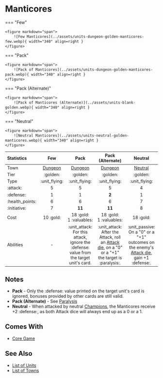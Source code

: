 # Manticores

=== "Few"

    <figure markdown="span">
        ![Few Manticores](../assets/units-dungeon-golden-manticores-few.webp){ width="340" align=right }
    </figure>

=== "Pack"

    <figure markdown="span">
        ![Pack of Manticores](../assets/units-dungeon-golden-manticores-pack.webp){ width="340" align=right }
    </figure>

=== "Pack (Alternate)"

    <figure markdown="span">
        ![Pack of Manticores (Alternate)](../assets/units-blank-golden.webp){ width="340" align=right }
    </figure>

=== "Neutral"

    <figure markdown="span">
        ![Neutral Manticores](../assets/units-neutral-golden-manticores.webp){ width="340" align=right }
    </figure>


| Statistics | Few | Pack | Pack (Alternate) | Neutral |
| :--- | :---: | :---: | :---: | :---: |
| Town | [Dungeon](../towns/dungeon.md) | [Dungeon](../towns/dungeon.md) | [Dungeon](../towns/dungeon.md) | [Neutral](../towns/neutral.md) |
| Tier | :golden: | :golden: | :golden: | :golden: |
| Type | :unit_flying: | :unit_flying: | :unit_flying: | :unit_flying: |
| :attack: | 5 | 5 | 5 | 4 |
| :defense: | 1 | 1 | **2** | 1 |
| :health_points: | 6 | 6 | 6 | 7 |
| :initiative: | 7 | **11** | **11** | 8 |
| Cost | 10 :gold: | 18 :gold:<br>1 :valuables: | 18 :gold:<br>1 :valuables: | 18 :gold: |
| Abilities | - | :unit_attack: For this attack, ignore the :defense: value from the target unit's card. | :unit_attack: After the Attack, roll an [Attack die](../dice.md#attack-die), on a "0" or a "+1" the target is :paralysis:. | :unit_passive: On a "0" or a "+1" outcomes on the enemy's [Attack die](../dice.md#attack-die), gain +1 :defense:. |


## Notes

- **Pack** - Only the :defense: value printed on the target unit's card is ignored, bonuses provided by other cards are still valid.
- **Pack (Alternate)** - See [Paralysis](../keywords/paralysis.md)
- **Neutral** - When attacked by neutral [Champions](champions.md), the Manticores receive +2 :defense:, as both Attack dice will always end up as a 0 or a 1.


## Comes With

- [Core Game](../content/core_game.md)


## See Also

- [List of Units](index.md)
- [List of Towns](../towns/index.md)